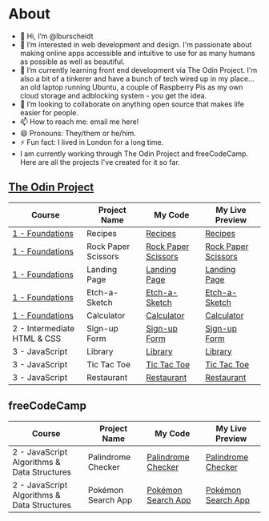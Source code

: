 # About
- 👋 Hi, I’m @lburscheidt
- 👀 I’m interested in web development and design. I'm passionate about making online apps accessible and intuitive to use for as many humans as possible as well as beautiful.
- 🌱 I’m currently learning front end development via The Odin Project. I'm also a bit of a tinkerer and have a bunch of tech wired up in my place... an old laptop running Ubuntu, a couple of Raspberry Pis as my own cloud storage and adblocking system - you get the idea. 
- 💞️ I’m looking to collaborate on anything open source that makes life easier for people.
- 📫 How to reach me: email me here!
- 😄 Pronouns: They/them or he/him.
- ⚡ Fun fact: I lived in London for a long time.
- I am currently working through The Odin Project and freeCodeCamp. Here are all the projects I've created for it so far.

## [The Odin Project](https://www.theodinproject.com/)

|Course | Project Name | My Code | My Live Preview |
|-------|--------------|---------|-----------------|
|[1 - Foundations](https://www.theodinproject.com/paths/foundations/courses/foundations)|Recipes|[Recipes](https://github.com/lburscheidt/odin-recipes)|[Recipes](https://lburscheidt.github.io/tasty-recipes/)|
|[1 - Foundations](https://www.theodinproject.com/paths/foundations/courses/foundations)|Rock Paper Scissors|[Rock Paper Scissors](https://github.com/lburscheidt/rock-paper-scissors)|[Rock Paper Scissors](https://lburscheidt.github.io/rock-paper-scissors/)|
|[1 - Foundations](https://www.theodinproject.com/paths/foundations/courses/foundations)|Landing Page|[Landing Page](https://github.com/lburscheidt/landing-page)|[Landing Page](https://lburscheidt.github.io/landing-page/)|
|[1 - Foundations](https://www.theodinproject.com/paths/foundations/courses/foundations)|Etch-a-Sketch|[Etch-a-Sketch](https://github.com/lburscheidt/etch-a-sketch)|[Etch-a-Sketch](https://lburscheidt.github.io/etch-a-sketch/)|
|[1 - Foundations](https://www.theodinproject.com/paths/foundations/courses/foundations)|Calculator|[Calculator](https://github.com/lburscheidt/calculator)|[Calculator](https://lburscheidt.github.io/calculator/)|
|2 - Intermediate HTML & CSS|Sign-up Form|[Sign-up Form](https://github.com/lburscheidt/sign-up-form)|[Sign-up Form](https://lburscheidt.github.io/sign-up-form/)|
|3 - JavaScript|Library|[Library](https://github.com/lburscheidt/library)|[Library](https://lburscheidt.github.io/library/)
|3 - JavaScript|Tic Tac Toe|[Tic Tac Toe](https://github.com/lburscheidt/tic-tac-toe/)|[Tic Tac Toe](https://lburscheidt.github.io/tic-tac-toe/)
|3 - JavaScript|Restaurant|[Restaurant](https://github.com/lburscheidt/restaurant)|[Restaurant](https://lburscheidt.github.io/restaurant/)

## freeCodeCamp
|Course | Project Name | My Code | My Live Preview |
|-------|--------------|---------|-----------------|
|2 - JavaScript Algorithms & Data Structures|Palindrome Checker|[Palindrome Checker]([https://github.com/lburscheidt/pokemon-search-app](https://github.com/lburscheidt/palindrome-checker))|[Palindrome Checker]([https://lburscheidt.github.io/pokemon-search-app/](https://lburscheidt.github.io/palindrome-checker/))
|2 - JavaScript Algorithms & Data Structures|Pokémon Search App|[Pokémon Search App](https://github.com/lburscheidt/pokemon-search-app)|[Pokémon Search App](https://lburscheidt.github.io/pokemon-search-app/)

<!---
lburscheidt/lburscheidt is a ✨ special ✨ repository because its `README.md` (this file) appears on your GitHub profile.
You can click the Preview link to take a look at your changes.
--->
